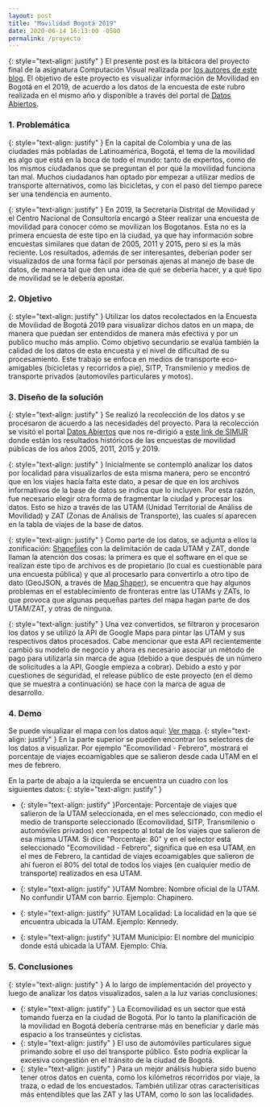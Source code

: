 ```yaml
---
layout: post
title: "Movilidad Bogotá 2019"
date: 2020-06-14 16:13:00 -0500
permalink: /proyecto
---
```


{: style="text-align: justify" }
El presente post es la bitácora del proyecto final de la asignatura Computación Visual realizada por [los autores de este blog]({{site.baseurl}}/about/). El objetivo de este proyecto es visualizar información de Movilidad en Bogotá en el 2019, de acuerdo a los datos de la encuesta de este rubro realizada en el mismo año y disponible a través del portal de [Datos Abiertos](https://datosabiertos.bogota.gov.co/).

<script type="text/javascript" async
    src="https://cdnjs.cloudflare.com/ajax/libs/mathjax/2.7.7/MathJax.js?config=TeX-MML-AM_CHTML">
</script>

### 1. Problemática

{: style="text-align: justify" }
En la capital de Colombia y una de las ciudades más pobladas de Latinoamérica, Bogotá, el tema de la movilidad es algo que está en la boca de todo el mundo: tanto de expertos, como de los mismos ciudadanos que se preguntan el por qué la movilidad funciona tan mal. Muchos ciudadanos han optado por empezar a utilizar medios de transporte alternativos, como las bicicletas, y con el paso del tiempo parece ser una tendencia en aumento.

{: style="text-align: justify" }
En 2019, la Secretaría Distrital de Movilidad y el Centro Nacional de Consultoría encargó a Steer realizar una encuesta de movilidad para conocer cómo se movilizan los Bogotanos. Esta no es la primera encuesta de este tipo en la ciudad, ya que hay información sobre encuestas similares que datan de 2005, 2011 y 2015, pero si es la más reciente. Los resultados, además de ser interesantes, deberían poder ser visualizados de una forma fácil por personas ajenas al manejo de base de datos, de manera tal que den una idea de qué se debería hacer, y a qué tipo de movilidad se le debería apostar.

### 2. Objetivo

{: style="text-align: justify" }
Utilizar los datos recolectados en la Encuesta de Movilidad de Bogotá 2019 para visualizar dichos datos en un mapa, de manera que puedan ser entendidos de manera más efectiva y por un publico mucho más amplio. Como objetivo secundario se evalúa también la calidad de los datos de esta encuesta y el nivel de dificultad de su procesamiento. Este trabajo se enfoca en medios de transporte eco-amigables (bicicletas y recorridos a pie), SITP, Transmilenio y medios de transporte privados (automoviles particulares y motos).

### 3. Diseño de la solución

{: style="text-align: justify" }
Se realizó la recolección de los datos y se procesaron de acuerdo a las necesidades del proyecto. Para la recolección se visitó el portal [Datos Abiertos](https://datosabiertos.bogota.gov.co/) que nos re-dirigió a [este link de SIMUR](http://www.simur.gov.co/portal-simur/datos-del-sector/encuestas-de-movilidad/) donde están los resultados históricos de las encuestas de movilidad públicas de los años 2005, 2011, 2015 y 2019.

{: style="text-align: justify" }
Inicialmente se contempló analizar los datos por localidad para visualizarlos de esta misma manera, pero se encontró que en los viajes hacía falta este dato, a pesar de que en los archivos informativos de la base de datos se indica que lo incluyen. Por esta razón, fue necesario elegir otra forma de fragmentar la ciudad y procesar los datos. Esto se hizo a través de las UTAM (Unidad Territorial de Análiss de Movilidad) y ZAT (Zonas de Análisis de Transporte), las cuales sí aparecen en la tabla de viajes de la base de datos.

{: style="text-align: justify" }
Como parte de los datos, se adjunta a ellos la zonificación: [Shapefiles](https://gisgeography.com/arcgis-shapefile-files-types-extensions/) con la delimitación de cada UTAM y ZAT, donde llaman la atención dos cosas: la primera es que el software en el que se realizan este tipo de archivos es de propietario (lo cual es cuestionable para una encuesta pública) y que al procesarlo para convertirlo a otro tipo de dato (GeoJSON, a través de [Map Shaper](https://mapshaper.org/)), se encuentra que hay algunos problemas en el establecimiento de fronteras entre las UTAMs y ZATs, lo que provoca que algunas pequeñas partes del mapa hagan parte de dos UTAM/ZAT, y otras de ninguna.

{: style="text-align: justify" }
Una vez convertidos, se filtraron y procesaron los datos y se utilizó la API de Google Maps para pintar las UTAM y sus respectivos datos procesados. Cabe mencionar que esta API recientemente cambió su modelo de negocio y ahora es necesario asociar un método de pago para utilizarla sin marca de agua (debido a que después de un número de solicitudes a la API, Google empieza a cobrar). Debido a esto y por cuestiones de seguridad, el release público de este proyecto (en el demo que se muestra a continuación) se hace con la marca de agua de desarrollo.

### 4. Demo

Se puede visualizar el mapa con los datos aqui: [Ver mapa](/googleMaps/googleMaps.html).
{: style="text-align: justify" }
En la parte superior se pueden encontrar los selectores de los datos a visualizar. Por ejemplo "Ecomovilidad - Febrero", mostrará el porcentaje de viajes ecoamigables que se salieron desde cada UTAM en el mes de febrero.

En la parte de abajo a la izquierda se encuentra un cuadro con los siguientes datos:
{: style="text-align: justify" }

- {: style="text-align: justify" }Porcentaje: Porcentaje de viajes que salieron de la UTAM seleccionada, en el mes seleccionado, con medio el medio de transporte seleccionado (Ecomovilidad, SITP, Transmilenio o automóviles privados) con respecto al total de los viajes que salieron de esa misma UTAM. Si dice "Porcentaje: 80" y en el selector está seleccionado "Ecomovilidad - Febrero", significa que en esa UTAM, en el mes de Febrero, la cantidad de viajes ecoamigables que salieron de ahí fueron el 80% del total de todos los viajes (en cualquier medio de transporte) realizados en esa UTAM.

- {: style="text-align: justify" }UTAM Nombre: Nombre oficial de la UTAM. No confundir UTAM con barrio. Ejemplo: Chapinero.

- {: style="text-align: justify" }UTAM Localidad: La localidad en la que se encuentra ubicada la UTAM. Ejemplo: Kennedy.

- {: style="text-align: justify" }UTAM Municipio: El nombre del municipio donde está ubicada la UTAM. Ejemplo: Chía.

### 5. Conclusiones

{: style="text-align: justify" }
A lo largo de implementación del proyecto y luego de analizar los datos visualizados, salen a la luz varias conclusiones:

- {: style="text-align: justify" } La Ecomovilidad es un sector que está tomando fuerza en la ciudad de Bogotá. Por lo tanto la planificación de la movilidad en Bogotá debería centrarse más en beneficiar y darle más espacio a los transeúntes y ciclistas.
- {: style="text-align: justify" } El uso de automóviles particulares sigue primando sobre el uso del transporte público. Esto podría explicar la excesiva congestión en el tránsito de la ciudad de Bogotá.
- {: style="text-align: justify" } Para un mejor análisis hubiera sido bueno tener otros datos en cuenta, como los kilómetros recorridos por viaje, la traza, o edad de los encuestados. También utilizar otras caracterísiticas más entendibles que las ZAT y las UTAM, como lo son las localidades.
